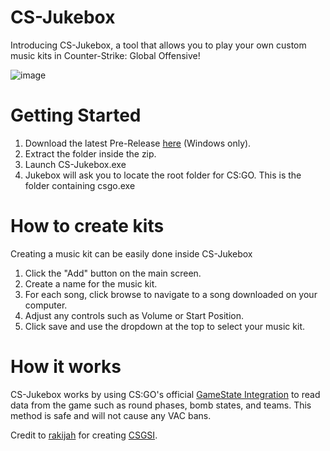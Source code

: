 # CS-Jukebox
Introducing CS-Jukebox, a tool that allows you to play your own custom music kits in Counter-Strike: Global Offensive!

![image](https://user-images.githubusercontent.com/26579319/126086799-31e2da1a-1521-45fe-8b55-1325e49fafd8.png)

# Getting Started
1. Download the latest Pre-Release [here](https://github.com/KingHabib/CS-Jukebox/releases/download/v0.1-alpha/CS-Jukebox.v0.1.zip) (Windows only).
2. Extract the folder inside the zip.
3. Launch CS-Jukebox.exe
4. Jukebox will ask you to locate the root folder for CS:GO. This is the folder containing csgo.exe

# How to create kits
Creating a music kit can be easily done inside CS-Jukebox
1. Click the "Add" button on the main screen.
2. Create a name for the music kit.
3. For each song, click browse to navigate to a song downloaded on your computer.
4. Adjust any controls such as Volume or Start Position.
5. Click save and use the dropdown at the top to select your music kit.

# How it works
CS-Jukebox works by using CS:GO's official <a href="https://developer.valvesoftware.com/wiki/Counter-Strike:_Global_Offensive_Game_State_Integration">GameState Integration</a>
to read data from the game such as round phases, bomb states, and teams. This method is safe and will not cause any VAC bans.

Credit to [rakijah](https://github.com/rakijah) for creating [CSGSI](https://github.com/rakijah/CSGSI).
